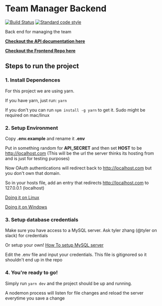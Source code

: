 # Team Manager Backend

[![Build Status][build-badge]][build] [![Standard code style][standard-badge]][standard]

[build]: https://travis-ci.org/waterloop/team-manager-back
[build-badge]: https://travis-ci.org/waterloop/team-manager-back.svg?branch=master

[standard]: https://standardjs.com
[standard-badge]: https://img.shields.io/badge/code_style-standard-brightgreen.svg

Back end for managing the team

**[Checkout the API documentation here](https://teamwaterloop.github.io/team-manager-back/)**

**[Checkout the Frontend Repo here](https://github.com/teamwaterloop/team-manager-front/)**

## Steps to run the project

### 1. Install Dependences

For this project we are using yarn.

If you have yarn, just run:  ```yarn```

If you don't you can run ```npm install -g yarn``` to get it. Sudo might be required on mac/linux

### 2. Setup Environment

Copy **.env.example** and rename it **.env**

Put in something random for **API_SECRET** and then set **HOST** to be http://localhost.com
(This will be the url the server thinks its hosting from and is just for testing purposes)

Now OAuth authentications will redirect back to http://localhost.com but you don't own that domain.

So in your hosts file, add an entry that redirects http://localhost.com to 127.0.0.1 (localhost)

[Doing it on Linux](http://www.makeuseof.com/tag/modify-manage-hosts-file-linux/)

[Doing it on Windows](https://support.rackspace.com/how-to/modify-your-hosts-file/)


### 3. Setup database credentials

Make sure you have access to a MySQL server. Ask tyler zhang (@tyler on slack) for credentials

Or setup your own! [How To setup MySQL server](https://dev.mysql.com/doc/mysql-getting-started/en/)

Edit the .env file and input your credentials. This file is gitignored so it shouldn't end up in the repo


### 4. You're ready to go!

Simply run ```yarn dev``` and the project should be up and running.

A nodemon process will listen for file changes and reload the server everytime you save a change
